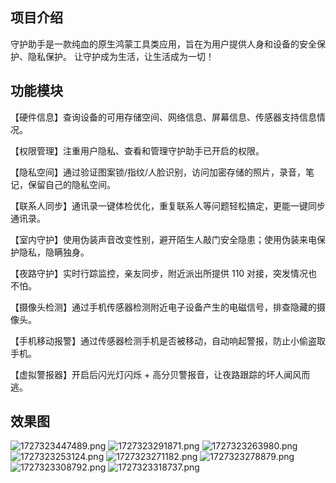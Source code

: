 ## 项目介绍
守护助手是一款纯血的原生鸿蒙工具类应用，旨在为用户提供人身和设备的安全保护、隐私保护。
让守护成为生活，让生活成为一切！

## 功能模块
【硬件信息】查询设备的可用存储空间、网络信息、屏幕信息、传感器支持信息情况。

【权限管理】注重用户隐私、查看和管理守护助手已开启的权限。

【隐私空间】通过验证图案锁/指纹/人脸识别，访问加密存储的照片，录音，笔记，保留自己的隐私空间。

【联系人同步】通讯录一键体检优化，重复联系人等问题轻松搞定，更能一键同步通讯录。

【室内守护】使用伪装声音改变性别，避开陌生人敲门安全隐患；使用伪装来电保护隐私，隐瞒独身。

【夜路守护】实时行踪监控，亲友同步，附近派出所提供 110 对接，突发情况也不怕。

【摄像头检测】通过手机传感器检测附近电子设备产生的电磁信号，排查隐藏的摄像头。

【手机移动报警】通过传感器检测手机是否被移动，自动响起警报，防止小偷盗取手机。

【虚拟警报器】开启后闪光灯闪烁 + 高分贝警报音，让夜路跟踪的坏人闻风而逃。

## 效果图
![1727323447489.png](https://img.picui.cn/free/2024/09/26/66f4dc91d7a76.png)
![1727323291871.png](https://img.picui.cn/free/2024/09/26/66f4dc188a04b.png)
![1727323263980.png](https://img.picui.cn/free/2024/09/26/66f4dc186e593.png)
![1727323253124.png](https://img.picui.cn/free/2024/09/26/66f4dc1885ff3.png)
![1727323271182.png](https://img.picui.cn/free/2024/09/26/66f4dc18a5b3d.png)
![1727323278879.png](https://img.picui.cn/free/2024/09/26/66f4dc1878678.png)
![1727323308792.png](https://img.picui.cn/free/2024/09/26/66f4dc1e407b3.png)
![1727323318737.png](https://img.picui.cn/free/2024/09/26/66f4dc1e6f0b6.png)
